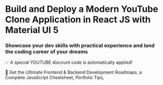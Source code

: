 # Build and Deploy a Modern YouTube Clone Application in React JS with Material UI 5



### Showcase your dev skills with practical experience and land the coding career of your dreams

✅ A special YOUTUBE discount code is automatically applied!

📙 Get the Ultimate Frontend & Backend Development Roadmaps, a Complete JavaScript Cheatsheet, Portfolio Tips,
